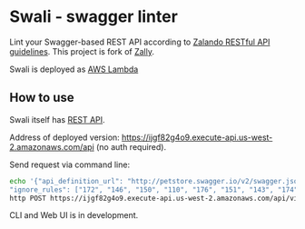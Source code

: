 Swali - swagger linter
==
 
Lint your Swagger-based REST API according to [Zalando RESTful API guidelines](https://opensource.zalando.com/restful-api-guidelines).
This project is fork of [Zally](https://github.com/zalando/zally).

Swali is deployed as [AWS Lambda](https://aws.amazon.com/lambda/)
 
 
How to use
---

Swali itself has [REST API](backend/src/main/resources/api.yaml). 

Address of deployed version: https://ijgf82g4o9.execute-api.us-west-2.amazonaws.com/api (no auth required).

Send request via command line:
 
```bash
echo '{"api_definition_url": "http://petstore.swagger.io/v2/swagger.json", 
"ignore_rules": ["172", "146", "150", "110", "176", "151", "143", "174", "129"]}' | 
http POST https://ijgf82g4o9.execute-api.us-west-2.amazonaws.com/api/violations
``` 

CLI and Web UI is in development.
